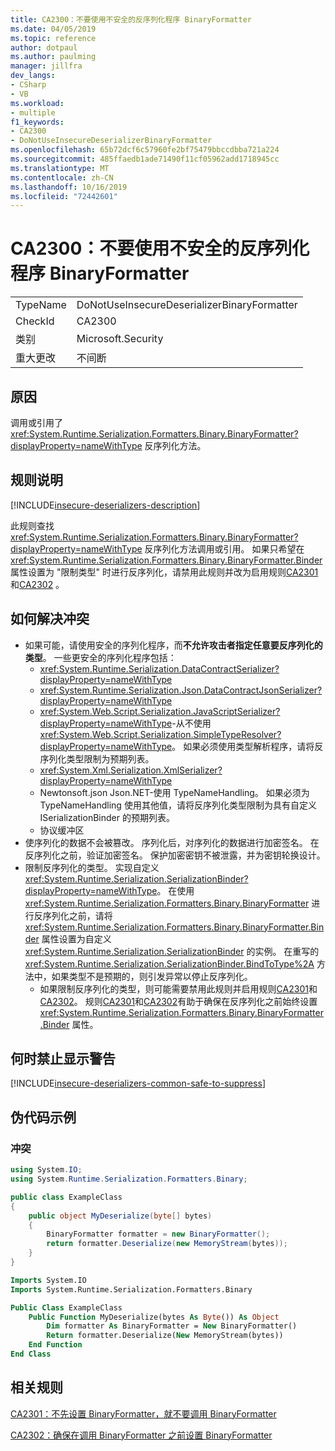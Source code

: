 ```yaml
---
title: CA2300：不要使用不安全的反序列化程序 BinaryFormatter
ms.date: 04/05/2019
ms.topic: reference
author: dotpaul
ms.author: paulming
manager: jillfra
dev_langs:
- CSharp
- VB
ms.workload:
- multiple
f1_keywords:
- CA2300
- DoNotUseInsecureDeserializerBinaryFormatter
ms.openlocfilehash: 65b72dcf6c57960fe2bf75479bbccdbba721a224
ms.sourcegitcommit: 485ffaedb1ade71490f11cf05962add1718945cc
ms.translationtype: MT
ms.contentlocale: zh-CN
ms.lasthandoff: 10/16/2019
ms.locfileid: "72442601"
---
```

# <a name="ca2300-do-not-use-insecure-deserializer-binaryformatter"></a>CA2300：不要使用不安全的反序列化程序 BinaryFormatter

|||
|-|-|
|TypeName|DoNotUseInsecureDeserializerBinaryFormatter|
|CheckId|CA2300|
|类别|Microsoft.Security|
|重大更改|不间断|

## <a name="cause"></a>原因

调用或引用了 <xref:System.Runtime.Serialization.Formatters.Binary.BinaryFormatter?displayProperty=nameWithType> 反序列化方法。

## <a name="rule-description"></a>规则说明

[!INCLUDE[insecure-deserializers-description](includes/insecure-deserializers-description-md.md)]

此规则查找 <xref:System.Runtime.Serialization.Formatters.Binary.BinaryFormatter?displayProperty=nameWithType> 反序列化方法调用或引用。 如果只希望在 <xref:System.Runtime.Serialization.Formatters.Binary.BinaryFormatter.Binder> 属性设置为 "限制类型" 时进行反序列化，请禁用此规则并改为启用规则[CA2301](ca2301.md)和[CA2302](ca2302.md) 。

## <a name="how-to-fix-violations"></a>如何解决冲突

- 如果可能，请使用安全的序列化程序，而**不允许攻击者指定任意要反序列化的类型**。 一些更安全的序列化程序包括：
  - <xref:System.Runtime.Serialization.DataContractSerializer?displayProperty=nameWithType>
  - <xref:System.Runtime.Serialization.Json.DataContractJsonSerializer?displayProperty=nameWithType>
  - <xref:System.Web.Script.Serialization.JavaScriptSerializer?displayProperty=nameWithType>-从不使用 <xref:System.Web.Script.Serialization.SimpleTypeResolver?displayProperty=nameWithType>。 如果必须使用类型解析程序，请将反序列化类型限制为预期列表。
  - <xref:System.Xml.Serialization.XmlSerializer?displayProperty=nameWithType>
  - Newtonsoft.json Json.NET-使用 TypeNameHandling。 如果必须为 TypeNameHandling 使用其他值，请将反序列化类型限制为具有自定义 ISerializationBinder 的预期列表。
  - 协议缓冲区
- 使序列化的数据不会被篡改。 序列化后，对序列化的数据进行加密签名。 在反序列化之前，验证加密签名。 保护加密密钥不被泄露，并为密钥轮换设计。
- 限制反序列化的类型。 实现自定义 <xref:System.Runtime.Serialization.SerializationBinder?displayProperty=nameWithType>。 在使用 <xref:System.Runtime.Serialization.Formatters.Binary.BinaryFormatter> 进行反序列化之前，请将 <xref:System.Runtime.Serialization.Formatters.Binary.BinaryFormatter.Binder> 属性设置为自定义 <xref:System.Runtime.Serialization.SerializationBinder> 的实例。 在重写的 <xref:System.Runtime.Serialization.SerializationBinder.BindToType%2A> 方法中，如果类型不是预期的，则引发异常以停止反序列化。
  - 如果限制反序列化的类型，则可能需要禁用此规则并启用规则[CA2301](ca2301.md)和[CA2302](ca2302.md)。 规则[CA2301](ca2301.md)和[CA2302](ca2302.md)有助于确保在反序列化之前始终设置 <xref:System.Runtime.Serialization.Formatters.Binary.BinaryFormatter.Binder> 属性。

## <a name="when-to-suppress-warnings"></a>何时禁止显示警告

[!INCLUDE[insecure-deserializers-common-safe-to-suppress](includes/insecure-deserializers-common-safe-to-suppress-md.md)]

## <a name="pseudo-code-examples"></a>伪代码示例

### <a name="violation"></a>冲突

```csharp
using System.IO;
using System.Runtime.Serialization.Formatters.Binary;

public class ExampleClass
{
    public object MyDeserialize(byte[] bytes)
    {
        BinaryFormatter formatter = new BinaryFormatter();
        return formatter.Deserialize(new MemoryStream(bytes));
    }
}
```

```vb
Imports System.IO
Imports System.Runtime.Serialization.Formatters.Binary

Public Class ExampleClass
    Public Function MyDeserialize(bytes As Byte()) As Object
        Dim formatter As BinaryFormatter = New BinaryFormatter()
        Return formatter.Deserialize(New MemoryStream(bytes))
    End Function
End Class
```

## <a name="related-rules"></a>相关规则

[CA2301：不先设置 BinaryFormatter，就不要调用 BinaryFormatter](ca2301.md)

[CA2302：确保在调用 BinaryFormatter 之前设置 BinaryFormatter](ca2302.md)
